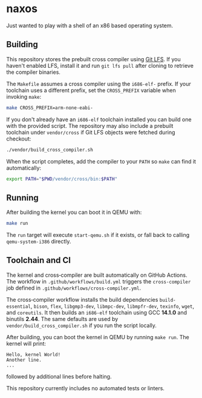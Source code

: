 # naxos

Just wanted to play with a shell of an x86 based operating system.

## Building

This repository stores the prebuilt cross compiler using [Git LFS](https://git-lfs.com/).
If you haven't enabled LFS, install it and run `git lfs pull` after cloning to
retrieve the compiler binaries.

The `Makefile` assumes a cross compiler using the `i686-elf-` prefix. If your
toolchain uses a different prefix, set the `CROSS_PREFIX` variable when
invoking `make`:

```sh
make CROSS_PREFIX=arm-none-eabi-
```

If you don't already have an `i686-elf` toolchain installed you can build one
with the provided script. The repository may also include a prebuilt toolchain
under `vendor/cross` if Git LFS objects were fetched during checkout:

```sh
./vendor/build_cross_compiler.sh
```

When the script completes, add the compiler to your `PATH` so `make` can find
it automatically:

```sh
export PATH="$PWD/vendor/cross/bin:$PATH"
```

## Running

After building the kernel you can boot it in QEMU with:

```sh
make run
```

The `run` target will execute `start-qemu.sh` if it exists, or fall back to
calling `qemu-system-i386` directly.

## Toolchain and CI

The kernel and cross‑compiler are built automatically on GitHub Actions. The
workflow in `.github/workflows/build.yml` triggers the `cross-compiler` job
defined in `.github/workflows/cross-compiler.yml`.

The cross‑compiler workflow installs the build dependencies
`build-essential`, `bison`, `flex`, `libgmp3-dev`, `libmpc-dev`, `libmpfr-dev`,
`texinfo`, `wget`, and `coreutils`. It then builds an `i686-elf` toolchain using
GCC **14.1.0** and binutils **2.44**. The same defaults are used by
`vendor/build_cross_compiler.sh` if you run the script locally.

After building, you can boot the kernel in QEMU by running `make run`. The
kernel will print:

```
Hello, kernel World!
Another line.
...
```

followed by additional lines before halting.

This repository currently includes no automated tests or linters.
